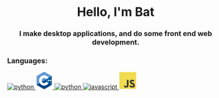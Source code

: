 <h1 align="center">Hello, I'm Bat</h1>
<h3 align="center">I make desktop applications, and do some front end web development.</h3>

<h3 align="left">Languages:</h3>
<p align="left"> 

<a href="https://www.python.org/" target="_blank" rel="noreferrer"> 
<img src="https://cdn.freebiesupply.com/logos/large/2x/python-5-logo-png-transparent.png" alt="python" width="40" height="40" </a>

<a href="https://www.w3schools.com/cpp/" target="_blank" rel="noreferrer"> 
<img src="https://raw.githubusercontent.com/devicons/devicon/master/icons/cplusplus/cplusplus-original.svg" alt="cplusplus" width="40" height="40"/> </a> 

<a href="https://www.w3schools.com/html/" target="_blank" rel="noreferrer"> 
<img src="https://cdn.iconscout.com/icon/free/png-256/free-html-5-logo-icon-download-in-svg-png-gif-file-formats--programming-langugae-language-pack-logos-icons-1175208.png?f=webp&w=256" alt="python" width="40" height="40" </a>

<a href="https://www.w3schools.com/css/" target="_blank" rel="noreferrer"> 
<img src="https://seeklogo.com/images/C/css-3-logo-023C1A7171-seeklogo.com.png" alt="javascript" width="40" height="40"/> </a>

<a href="https://www.w3schools.com/js/" target="_blank" rel="noreferrer"> 
<img src="https://raw.githubusercontent.com/devicons/devicon/master/icons/javascript/javascript-original.svg" alt="javascript" width="40" height="40"/> </a> 



</p>
